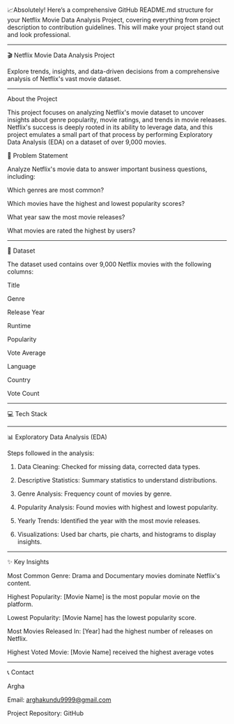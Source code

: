 
📈Absolutely! Here’s a comprehensive GitHub README.md structure for your Netflix Movie Data Analysis Project, covering everything from project description to contribution guidelines. This will make your project stand out and look professional.


---

🎬 Netflix Movie Data Analysis Project

Explore trends, insights, and data-driven decisions from a comprehensive analysis of Netflix's vast movie dataset.


---

 About the Project

This project focuses on analyzing Netflix's movie dataset to uncover insights about genre popularity, movie ratings, and trends in movie releases. Netflix's success is deeply rooted in its ability to leverage data, and this project emulates a small part of that process by performing Exploratory Data Analysis (EDA) on a dataset of over 9,000 movies.

🎯 Problem Statement

Analyze Netflix's movie data to answer important business questions, including:

Which genres are most common?

Which movies have the highest and lowest popularity scores?

What year saw the most movie releases?

What movies are rated the highest by users?



---

📂 Dataset

The dataset used contains over 9,000 Netflix movies with the following columns:

Title

Genre

Release Year

Runtime

Popularity

Vote Average

Language

Country

Vote Count



---

💻 Tech Stack


---

📊 Exploratory Data Analysis (EDA)

Steps followed in the analysis:

1. Data Cleaning: Checked for missing data, corrected data types.


2. Descriptive Statistics: Summary statistics to understand distributions.


3. Genre Analysis: Frequency count of movies by genre.


4. Popularity Analysis: Found movies with highest and lowest popularity.


5. Yearly Trends: Identified the year with the most movie releases.


6. Visualizations: Used bar charts, pie charts, and histograms to display insights.




---

✨ Key Insights

Most Common Genre: Drama and Documentary movies dominate Netflix's content.

Highest Popularity: [Movie Name] is the most popular movie on the platform.

Lowest Popularity: [Movie Name] has the lowest popularity score.

Most Movies Released In: [Year] had the highest number of releases on Netflix.

Highest Voted Movie: [Movie Name] received the highest average votes


---

📞 Contact

Argha    


Email: arghakundu9999@gmail.com 


Project Repository: GitHub

